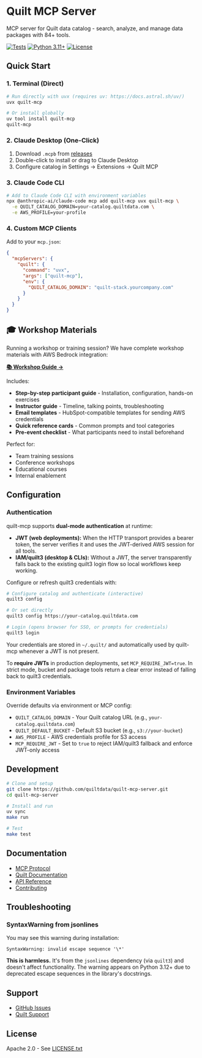# Quilt MCP Server

MCP server for Quilt data catalog - search, analyze, and manage data packages with 84+ tools.

[![Tests](https://github.com/quiltdata/quilt-mcp-server/actions/workflows/push.yml/badge.svg)](https://github.com/quiltdata/quilt-mcp-server/actions/workflows/push.yml)
[![Python 3.11+](https://img.shields.io/badge/python-3.11+-blue.svg)](https://www.python.org/downloads/)
[![License](https://img.shields.io/badge/license-Apache%202.0-blue.svg)](LICENSE.txt)

## Quick Start

### 1. Terminal (Direct)

```bash
# Run directly with uvx (requires uv: https://docs.astral.sh/uv/)
uvx quilt-mcp

# Or install globally
uv tool install quilt-mcp
quilt-mcp
```

### 2. Claude Desktop (One-Click)

1. Download `.mcpb` from [releases](https://github.com/quiltdata/quilt-mcp-server/releases)
2. Double-click to install or drag to Claude Desktop
3. Configure catalog in Settings → Extensions → Quilt MCP

### 3. Claude Code CLI

```bash
# Add to Claude Code CLI with environment variables
npx @anthropic-ai/claude-code mcp add quilt-mcp uvx quilt-mcp \
  -e QUILT_CATALOG_DOMAIN=your-catalog.quiltdata.com \
  -e AWS_PROFILE=your-profile
```

### 4. Custom MCP Clients

Add to your `mcp.json`:

```json
{
  "mcpServers": {
    "quilt": {
      "command": "uvx",
      "args": ["quilt-mcp"],
      "env": {
        "QUILT_CATALOG_DOMAIN": "quilt-stack.yourcompany.com"
      }
    }
  }
}
```

## 🎓 Workshop Materials

Running a workshop or training session? We have complete workshop materials with AWS Bedrock integration:

**[📚 Workshop Guide →](./workshop/)**

Includes:
- **Step-by-step participant guide** - Installation, configuration, hands-on exercises
- **Instructor guide** - Timeline, talking points, troubleshooting
- **Email templates** - HubSpot-compatible templates for sending AWS credentials
- **Quick reference cards** - Common prompts and tool categories
- **Pre-event checklist** - What participants need to install beforehand

Perfect for:
- Team training sessions
- Conference workshops
- Educational courses
- Internal enablement

## Configuration

### Authentication

quilt-mcp supports **dual-mode authentication** at runtime:

- **JWT (web deployments):** When the HTTP transport provides a bearer token, the server verifies it and uses the JWT-derived AWS session for all tools.
- **IAM/quilt3 (desktop & CLIs):** Without a JWT, the server transparently falls back to the existing quilt3 login flow so local workflows keep working.

Configure or refresh quilt3 credentials with:

```bash
# Configure catalog and authenticate (interactive)
quilt3 config

# Or set directly
quilt3 config https://your-catalog.quiltdata.com

# Login (opens browser for SSO, or prompts for credentials)
quilt3 login
```

Your credentials are stored in `~/.quilt/` and automatically used by quilt-mcp whenever a JWT is not present.

To **require JWTs** in production deployments, set `MCP_REQUIRE_JWT=true`. In strict mode, bucket and package tools return a clear error instead of falling back to quilt3 credentials.

### Environment Variables

Override defaults via environment or MCP config:

- `QUILT_CATALOG_DOMAIN` - Your Quilt catalog URL (e.g., `your-catalog.quiltdata.com`)
- `QUILT_DEFAULT_BUCKET` - Default S3 bucket (e.g., `s3://your-bucket`)
- `AWS_PROFILE` - AWS credentials profile for S3 access
- `MCP_REQUIRE_JWT` - Set to `true` to reject IAM/quilt3 fallback and enforce JWT-only access

## Development

```bash
# Clone and setup
git clone https://github.com/quiltdata/quilt-mcp-server.git
cd quilt-mcp-server

# Install and run
uv sync
make run

# Test
make test
```

## Documentation

- [MCP Protocol](https://modelcontextprotocol.io)
- [Quilt Documentation](https://docs.quiltdata.com)
- [API Reference](./docs/api.md)
- [Contributing](./docs/developer/CONTRIBUTING.md)

## Troubleshooting

### SyntaxWarning from jsonlines

You may see this warning during installation:

```text
SyntaxWarning: invalid escape sequence '\*'
```

**This is harmless.** It's from the `jsonlines` dependency (via `quilt3`) and doesn't affect functionality.
The warning appears on Python 3.12+ due to deprecated escape sequences in the library's docstrings.

## Support

- [GitHub Issues](https://github.com/quiltdata/quilt-mcp-server/issues)
- [Quilt Support](support@quilt.bio)

## License

Apache 2.0 - See [LICENSE.txt](LICENSE.txt)
